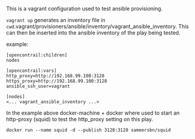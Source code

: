 This is a vagrant configuration used to test ansible provisioning.

`vagrant up` generates an inventory file in
`cwd`.vagrant/provisioners/ansible/inventory/vagrant_ansible_inventory.
This can then be inserted into the ansible inventory of the play being
tested.

example:

```
[opencontrail:children]
nodes

[opencontrail:vars]
http_proxy=http://192.168.99.100:3128
https_proxy=http://192.168.99.100:3128
ansible_ssh_user=vagrant

[nodes]
<... vagrant_ansible_inventory ...>
```

In the example above docker-machine + docker where used to start
an http-proxy (squid) to test the http_proxy setting on this play.

```
docker run --name squid -d --publish 3128:3128 sameersbn/squid
```
